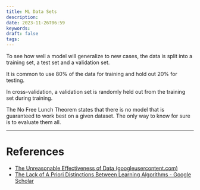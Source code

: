 ```yaml
---
title: ML Data Sets
description: 
date: 2023-11-26T06:59
keywords: 
draft: false
tags:
---
```

To see how well a model will generalize to new cases, the data is split into a training set, a test set and a validation set.

It is common to use 80% of the data for training and hold out 20% for testing.

In cross-validation, a validation set is randomly held out from the training set during training.

The No Free Lunch Theorem states that there is no model that is guaranteed to work best on a given dataset.  The only way to know for sure is to evaluate them all.

---
# References

- [The Unreasonable Effectiveness of Data (googleusercontent.com)](http://static.googleusercontent.com/media/research.google.com/fr//pubs/archive/35179.pdf)
- [The Lack of A Priori Distinctions Between Learning Algorithms - Google Scholar](https://scholar.google.fr/scholar?q=lack+of+a+priori+distinctions+between+learning+algorithms)

